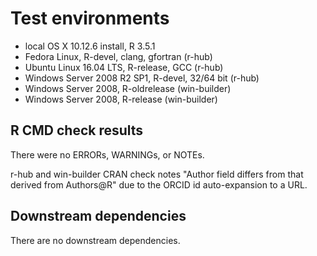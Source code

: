 # Test environments

* local OS X 10.12.6 install, R 3.5.1
* Fedora Linux, R-devel, clang, gfortran (r-hub)
* Ubuntu Linux 16.04 LTS, R-release, GCC (r-hub)
* Windows Server 2008 R2 SP1, R-devel, 32/64 bit (r-hub)
* Windows Server 2008, R-oldrelease (win-builder)
* Windows Server 2008, R-release (win-builder)

## R CMD check results
There were no ERRORs, WARNINGs, or NOTEs.

r-hub and win-builder CRAN check notes "Author field differs from that derived from Authors@R" due to the ORCID id auto-expansion to a URL.

## Downstream dependencies
There are no downstream dependencies.

